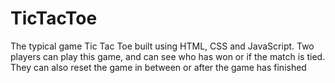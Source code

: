 # TicTacToe
The typical game Tic Tac Toe built using HTML, CSS and JavaScript.
Two players can play this game, and can see who has won or if the match is tied.
They can also reset the game in between or after the game has finished
